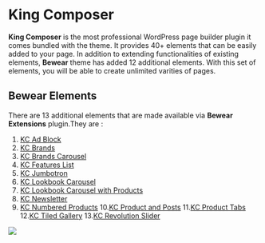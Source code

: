 # King Composer

**King Composer**  is the most professional WordPress page builder plugin it comes bundled with the theme. It provides 40+ elements that can be easily added to your page. In addition to extending functionalities of existing elements, **Bewear** theme has added 12 additional elements. With this set of elements, you will be able to create unlimited varities of pages.

## Bewear Elements

There are 13 additional elements that are made available via **Bewear Extensions** plugin.They are :

1. [KC Ad Block](kc_ad_block.md)
2. [KC Brands](kc_brands.md)
3. [KC Brands Carousel](kc_brands_carousel.md)
4. [KC Features List](kc_features_list.md)
5. [KC Jumbotron](kc_jumbotron.md)
6. [KC Lookbook Carousel](kc_lookbook_carousel.md)
7. [KC Lookbook Carousel with Products](kc_lookbook_carousel_with_products.md)
8. [KC Newsletter](kc_newsletter.md)
9. [KC Numbered Products](kc_numbered_products.md)
10.[KC Product and Posts](kc_product_and_posts.md)
11.[KC Product Tabs](kc_product_tabs.md)
12.[KC Tiled Gallery](kc_tiled_gallery.md)
13.[KC Revolution Slider](kc_revolution_slider.md)

![](http://transvelo.github.io/docs/bewear/images/king-composer-bewear-elements.png)

